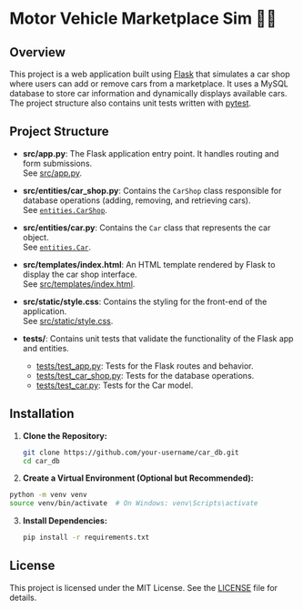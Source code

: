 # Motor Vehicle Marketplace Sim 🚙💨

## Overview

This project is a web application built using [Flask](https://flask.palletsprojects.com/) that simulates a car shop where users can add or remove cars from a marketplace. It uses a MySQL database to store car information and dynamically displays available cars. The project structure also contains unit tests written with [pytest](https://docs.pytest.org/en/stable/).

## Project Structure

- **src/app.py**: The Flask application entry point. It handles routing and form submissions.  
  See [src/app.py](src/app.py).

- **src/entities/car_shop.py**: Contains the `CarShop` class responsible for database operations (adding, removing, and retrieving cars).  
  See [`entities.CarShop`](src/entities/car_shop.py).

- **src/entities/car.py**: Contains the `Car` class that represents the car object.  
  See [`entities.Car`](src/entities/car.py).

- **src/templates/index.html**: An HTML template rendered by Flask to display the car shop interface.  
  See [src/templates/index.html](src/templates/index.html).

- **src/static/style.css**: Contains the styling for the front-end of the application.  
  See [src/static/style.css](src/static/style.css).

- **tests/**: Contains unit tests that validate the functionality of the Flask app and entities.
  - [tests/test_app.py](tests/test_app.py): Tests for the Flask routes and behavior.
  - [tests/test_car_shop.py](tests/test_car_shop.py): Tests for the database operations.
  - [tests/test_car.py](tests/test_car.py): Tests for the Car model.

## Installation

1. **Clone the Repository:**

   ```sh
   git clone https://github.com/your-username/car_db.git
   cd car_db
   ```
2. **Create a Virtual Environment (Optional but Recommended):**
   
  ```sh
  python -m venv venv
  source venv/bin/activate  # On Windows: venv\Scripts\activate
  ```

3. **Install Dependencies:**
   ```sh
   pip install -r requirements.txt
   ```
   
## License

This project is licensed under the MIT License. See the [LICENSE](LICENSE) file for details.

<!-- pip install -U pytest

docs
.gitignore
tests
setup.py
try except blocks and warnings -->
